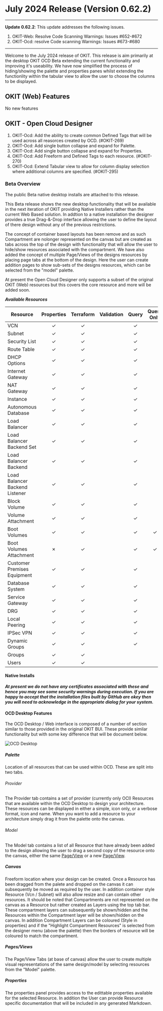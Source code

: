 # July 2024 Release (Version 0.62.2)
____
**Update 0.62.2**: This update addresses the following issues.
1. OKIT-Web: Resolve Code Scanning Warnings: Issues #652-#672
2. OKIT-Ocd: resolve Code scanning Warnings: Issues #673-#680
____
Welcome to the July 2024 release of OKIT. This release is aim primarily at the desktop OKIT OCD Beta extending the current functionality and improving 
it's useability. We have now simplified the process of hiding/showing the palette and properties panes whilst extending the functionlity within the 
tabular view to allow the user to choose the columns to be displayed.

## OKIT (Web) Features
No new features

## OKIT - Open Cloud Designer
1. OKIT-Ocd: Add the ability to create common Defined Tags that will be used across all reasorces created by OCD. (#OKIT-269)
2. OKIT-Ocd: Add single button collapse and expand for Palette.
3. OKIT-Ocd: Add single button collapse and expand for Properties.
4. OKIT-Ocd: Add Freeform and Defined Tags to each resource. (#OKIT-270)
5. OKIT-Ocd: Extend Tabular view to allow for column display selection where additional columns are specified. (#OKIT-295)

### Beta Overview

The public Beta native desktop installs are attached to this release.

This Beta release shows the new desktop functionality that will be available in the next iteration of OKIT providing Native Installers rather than the current Web Based solution. In addtion to a native installation the designer provides a true Drag-&-Drop interface allowing the user to define the layout of there design without any of the previous restrictions.

The concept of container based layouts has been remove and as such Compartment are nolonger represented on the canvas but are created as tabs across the top of the design with functionality that will allow the user to hide/show resources associated with the compartment. We have also added the concept of multiple Page/Views of the designs resources by placing page tabs at the bottom of the design. Here the user can create addition pages to show sub-sets of the designs resources, which can be selected from the "model" palette.

At present the Open Cloud Designer only supports a subset of the original OKIT (Web) resources but this covers the core resource and more will be added soon.

___**Available Resources**___

| Resource                       | Properties | Terraform | Validation | Query   | Query Only |
| ------------------------------ | :--------: | :-------: | :--------: | :-----: | :--------: |
| VCN                            | &check;    | &check;   |            | &check; |            |
| Subnet                         | &check;    | &check;   |            | &check; |            |
| Security List                  | &check;    | &check;   |            | &check; |            |
| Route Table                    | &check;    | &check;   |            | &check; |            |
| DHCP Options                   | &check;    | &check;   |            | &check; |            |
| Internet Gateway               | &check;    | &check;   |            | &check; |            |
| NAT Gateway                    | &check;    | &check;   |            | &check; |            |
| Instance                       | &check;    | &check;   |            | &check; |            |
| Autonomous Database            | &check;    | &check;   |            | &check; |            |
| Load Balancer                  | &check;    | &check;   |            | &check; |            |
| Load Balancer Backend Set      | &check;    | &check;   |            | &check; |            |
| Load Balancer Backend          | &check;    | &check;   |            | &check; |            |
| Load Balancer Backend Listener | &check;    | &check;   |            | &check; |            |
| Block Volume                   | &check;    | &check;   |            | &check; |            |
| Volume Attachment              | &check;    | &check;   |            | &check; |            |
| Boot Volumes                   | &check;    | &check;   |            | &check; | &check;    |
| Boot Volumes Attachment        | &cross;    | &check;   |            | &check; | &check;    |
| Customer Premises Equipment    | &check;    | &check;   |            | &check; |            |
| Database System                | &check;    | &check;   |            | &check; |            |
| Service Gateway                | &check;    | &check;   |            | &check; |            |
| DRG                            | &check;    | &check;   |            | &check; |            |
| Local Peering                  | &check;    | &check;   |            | &check; |            |
| IPSec VPN                      | &check;    | &check;   |            | &check; |            |
| Dynamic Groups                 | &check;    | &check;   |            | &check; |            |
| Groups                         | &check;    | &check;   |            |         |            |
| Users                          | &check;    | &check;   |            |         |            |

#### Native Installs
___At present we do not have any certificates associated with these and hence you may see some security warnings during execution. If you are happy to accept that the installation files built by GitHub are okey then
you will need to acknowledge in the appropriate dialog for your system.___

#### OCD Desktop Features 

The OCD Desktop / Web interface is composed of a number of section similar to those provided in the original OKIT BUI. These provide similar functionality but with some key difference that will be document below.

![OCD Desktop](https://github.com/oracle/oci-designer-toolkit/blob/master/ocd/images/OcdDesktop.png)

##### Palette

Location of all resources that can be used within OCD. These are split into two tabs.

###### Provider

The Provider tab contains a set of provider (currently only OCI) Resources that are available within the OCD Desktop to design your architecture. These resources can be displayed in either a simple, icon only, or a verbose format, icon and name. When you want to add a resource to your architecture simply drag it from the palette onto the canvas.

###### Model

The Model tab contains a list of all Resource that have already been added to the design allowing the user to drag a second copy of the resource onto the canvas, either the 
same [Page/View](#pagesviews) or a new [Page/View](#pagesviews).

##### Canvas

Freeform location where your design can be created. Once a Resource has been dragged from the palete and dropped on the canvas it can subsequently be moved as required by the user. In addition container style Resource (Vcn / Subnet) will also allow resize and can contain other resources. It should be noted that Compartments are not represented on the
canvas as a Resource but rather created as Layers using the top tab bar. These compartment layers can subsequently be shown/hidden and the Resources within the Compartment layer will be shown/hidden on the canvas. In addition Compartment Layers can be coloured (Style in properties) and if the "Highlight Compartment Resources" is selected from the designer menu (above the palette) 
then the borders of resource will be coloured to match the compartment.

##### Pages/Views

The Page/View Tabs (at base of canvas) allow the user to create multiple visual representations of the same design/model by selecting resources from the "Model" palette.

##### Properties

The properties panel provides access to the edittable properties available for the selected Resource. In addition the User can provide Resource specific documentation that will be included in any generated Markdown.
